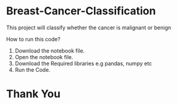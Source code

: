 # Breast-Cancer-Classification
This project will classify whether the cancer is malignant or benign

How to run this code?
1) Download the notebook file.
2) Open the notebook file.
3) Download the Required libraries e.g pandas, numpy etc
4) Run the Code.

# Thank You
